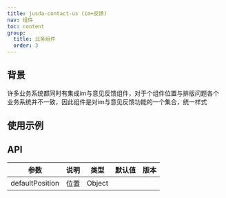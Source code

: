 ```yaml
---
title: jusda-contact-us (im+反馈)
nav: 组件
toc: content
group: 
  title: 业务组件
  order: 3
---
```


## 背景
许多业务系统都同时有集成im与意见反馈组件，对于个组件位置与排版问题各个业务系统并不一致，因此组件是对im与意见反馈功能的一个集合，统一样式

## 使用示例

<code transform="true" iframe="800" src="../../demo/jusda-contact-us/demo.jsx"></code>

## API
| 参数                 | 说明                 | 类型    | 默认值  | 版本 |
| -------------------- | -------------------- | ------- | ------- | ---- |
| defaultPosition            | 位置 | Object<style>({{right: '15px', bottom: '150px'}}) |    | -   |
| userId            | 客服ID（userId与tenantCodee至少传入一个），指定客服单人会话 | String | -   | -   |
| tenantCode            | 用户code（userId与tenantCode至少传入一个），未指定客服，创建多人回话 | String | -   | -   |
| baseUrl            | im站点web url，一般用于内网跳转 | String | https://mp${env}.jus-link.com/im/#/ | -   |
| isMsgRemind            | 是否消息提醒 | Boolean | false   | -   |
| businessData               | 业务数据 | Object | -    | -    |orderId
| orderId           | 订单Id | String | - | - |
| isShowJusdaAI           | 是否显示AI入口 | Boolean | true | 0.3.7 |
| jusdaAIIcon           | 自定义AI的icon | reactNode | - | 0.3.7 |